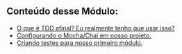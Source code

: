 ## Conteúdo desse Módulo:
- [O que é TDD afinal? Eu realmente tenho que usar isso?](./#0-api_restful.md)
- [Configurando o Mocha/Chai em nosso projeto.](./#1-environment.md)
- [Criando testes para nosso primeiro módulo.](./#2-introducao_express_mongoose_tests.md)
